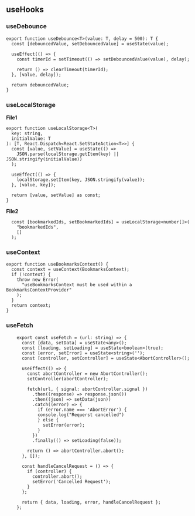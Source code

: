 ## useHooks

### useDebounce
    export function useDebounce<T>(value: T, delay = 500): T {
      const [debouncedValue, setDebouncedValue] = useState(value);
    
      useEffect(() => {
        const timerId = setTimeout(() => setDebouncedValue(value), delay);
    
        return () => clearTimeout(timerId);
      }, [value, delay]);
    
      return debouncedValue;
    }

### useLocalStorage
**File1**

    export function useLocalStorage<T>(
      key: string,
      initialValue: T
    ): [T, React.Dispatch<React.SetStateAction<T>>] {
      const [value, setValue] = useState(() =>
        JSON.parse(localStorage.getItem(key) || JSON.stringify(initialValue))
      );
    
      useEffect(() => {
        localStorage.setItem(key, JSON.stringify(value));
      }, [value, key]);
    
      return [value, setValue] as const;
    }

**File2**

      const [bookmarkedIds, setBookmarkedIds] = useLocalStorage<number[]>(
        "bookmarkedIds",
        []
      );

### useContext
    export function useBookmarksContext() {
      const context = useContext(BookmarksContext);
      if (!context) {
        throw new Error(
          "useBookmarksContext must be used within a BookmarksContextProvider"
        );
      }
      return context;
    }



### useFetch

        export const useFetch = (url: string) => {
          const [data, setData] = useState<any>();
          const [loading, setLoading] = useState<boolean>(true);
          const [error, setError] = useState<string>('');
          const [controller, setController] = useState<AbortController>();
        
          useEffect(() => {
            const abortController = new AbortController();
            setController(abortController);
        
            fetch(url, { signal: abortController.signal })
              .then((response) => response.json())
              .then((json) => setData(json))
              .catch((error) => {
                if (error.name === 'AbortError') {
                console.log("Requerst cancelled")
                } else {
                  setError(error);
                }
              })
              .finally(() => setLoading(false));
        
            return () => abortController.abort();
          }, []);
        
          const handleCancelRequest = () => {
            if (controller) {
              controller.abort();
              setError('Cancelled Request');
            }
          };
        
          return { data, loading, error, handleCancelRequest };
        };


